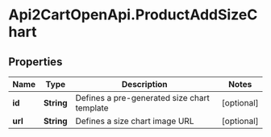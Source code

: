 # Api2CartOpenApi.ProductAddSizeChart

## Properties

Name | Type | Description | Notes
------------ | ------------- | ------------- | -------------
**id** | **String** | Defines a pre-generated size chart template | [optional] 
**url** | **String** | Defines a size chart image URL | [optional] 


